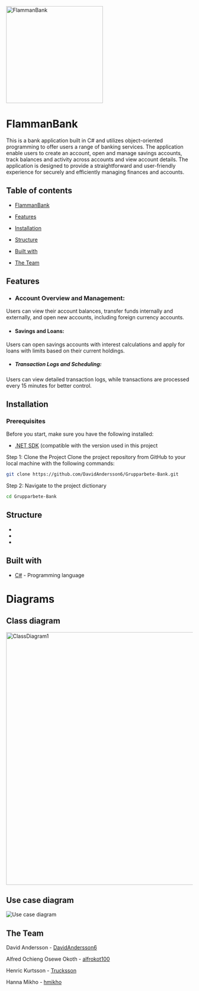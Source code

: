 <img width="261" alt="FlammanBank" src="https://github.com/user-attachments/assets/64210aac-7fa9-4c27-9d95-18a62871895a">

# FlammanBank
This is a bank application built in C# and utilizes object-oriented programming to offer users a range of banking services. The application enable users to create an account, open and manage savings accounts, track balances and activity across accounts and view account details.
The application is designed to provide a straightforward and user-friendly experience for securely and efficiently managing finances and accounts.

## Table of contents
* [FlammanBank](#introduction)  
  
* [Features](#features)  
  
* [Installation](#installation)

* [Structure](#structure) 

* [Built with](#buildWith) 
  
* [The Team](#theTeam)  


## Features
- ### Account Overview and Management:    
Users can view their account balances, transfer funds internally and externally, and open new accounts, including foreign currency accounts.  
- #### Savings and Loans:    
Users can open savings accounts with interest calculations and apply for loans with limits based on their current holdings.  
- ##### Transaction Logs and Scheduling:    
Users can view detailed transaction logs, while transactions are processed every 15 minutes for better control.  


## Installation

### Prerequisites
Before you start, make sure you have the following installed:
- [.NET SDK](https://dotnet.microsoft.com/download/dotnet) (compatible with the version used in this project

Step 1: Clone the Project
Clone the project repository from GitHub to your local machine with the following commands:
```bash
git clone https://github.com/DavidAndersson6/Grupparbete-Bank.git
```
Step 2: Navigate to the project dictionary
```bash
cd Grupparbete-Bank
```

## Structure
-
-
-

## Built with
* [C#](http://www.dropwizard.io/1.0.2/docs/](https://learn.microsoft.com/en-us/dotnet/csharp/)) - Programming language

# Diagrams

## Class diagram
<img width="680" alt="ClassDiagram1" src="https://github.com/user-attachments/assets/a8f3035c-4f9b-4e04-ad2d-0668e8108387">


## Use case diagram
![Use case diagram](https://github.com/user-attachments/assets/70589340-55c9-46ae-9e30-144c8a6fcedd)


## The Team
David Andersson - [DavidAndersson6](https://github.com/DavidAndersson6)  
  
Alfred Ochieng Osewe Okoth - [alfrokot100](https://github.com/alfrokot100)  
  
Henric Kurtsson - [Trucksson](https://github.com/Trucksson)  
  
Hanna Mikho - [hmikho](https://github.com/hmikho) 










